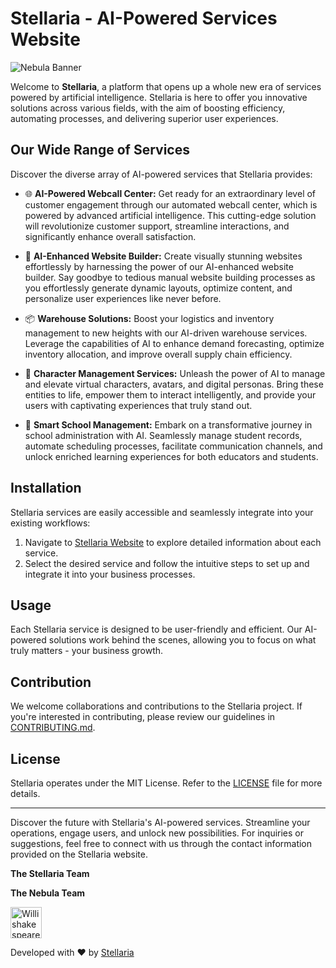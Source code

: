 # Stellaria - AI-Powered Services Website

![Nebula Banner](https://storage.googleapis.com/stackly-assets/stellaria/stellaria/stellaria-banner.png)

Welcome to **Stellaria**, a platform that opens up a whole new era of services powered by artificial intelligence. Stellaria is here to offer you innovative solutions across various fields, with the aim of boosting efficiency, automating processes, and delivering superior user experiences.

## Our Wide Range of Services

Discover the diverse array of AI-powered services that Stellaria provides:

- 🌐 **AI-Powered Webcall Center:** Get ready for an extraordinary level of customer engagement through our automated webcall center, which is powered by advanced artificial intelligence. This cutting-edge solution will revolutionize customer support, streamline interactions, and significantly enhance overall satisfaction.

- 🌟 **AI-Enhanced Website Builder:** Create visually stunning websites effortlessly by harnessing the power of our AI-enhanced website builder. Say goodbye to tedious manual website building processes as you effortlessly generate dynamic layouts, optimize content, and personalize user experiences like never before.

- 📦 **Warehouse Solutions:** Boost your logistics and inventory management to new heights with our AI-driven warehouse services. Leverage the capabilities of AI to enhance demand forecasting, optimize inventory allocation, and improve overall supply chain efficiency.

- 👤 **Character Management Services:** Unleash the power of AI to manage and elevate virtual characters, avatars, and digital personas. Bring these entities to life, empower them to interact intelligently, and provide your users with captivating experiences that truly stand out.

- 🏫 **Smart School Management:** Embark on a transformative journey in school administration with AI. Seamlessly manage student records, automate scheduling processes, facilitate communication channels, and unlock enriched learning experiences for both educators and students.
  
## Installation

Stellaria services are easily accessible and seamlessly integrate into your existing workflows:

1. Navigate to [Stellaria Website](https://stellaria.app) to explore detailed information about each service.
2. Select the desired service and follow the intuitive steps to set up and integrate it into your business processes.

## Usage

Each Stellaria service is designed to be user-friendly and efficient. Our AI-powered solutions work behind the scenes, allowing you to focus on what truly matters - your business growth.

## Contribution

We welcome collaborations and contributions to the Stellaria project. If you're interested in contributing, please review our guidelines in [CONTRIBUTING.md](https://github.com/StellariaApp/Stellaria/blob/main/CONTRIBUTING.md).

## License

Stellaria operates under the MIT License. Refer to the [LICENSE](https://github.com/StellariaApp/Stellaria/blob/main/LICENSE) file for more details.

---

Discover the future with Stellaria's AI-powered services. Streamline your operations, engage users, and unlock new possibilities. For inquiries or suggestions, feel free to connect with us through the contact information provided on the Stellaria website.

**The Stellaria Team**

**The Nebula Team**

<a href="https://github.com/WillishakespeareSKR13"><img src="https://avatars.githubusercontent.com/u/95162949?v=3" title="Willishakespeare" width="50" height="50"></a>

Developed with ❤️ by [Stellaria](https://stellaria.app)
